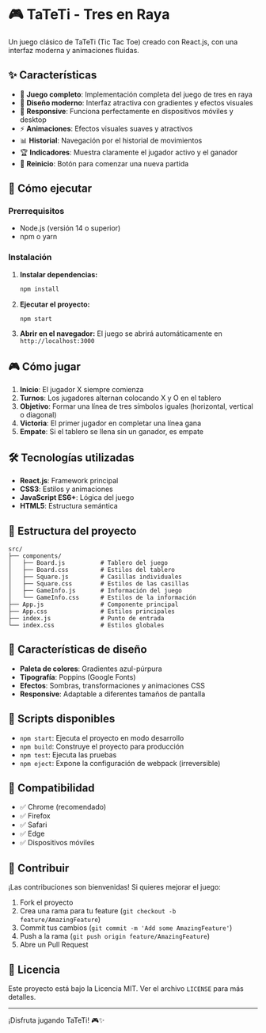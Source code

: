 # 🎮 TaTeTi - Tres en Raya

Un juego clásico de TaTeTi (Tic Tac Toe) creado con React.js, con una interfaz moderna y animaciones fluidas.

## ✨ Características

- 🎯 **Juego completo**: Implementación completa del juego de tres en raya
- 🎨 **Diseño moderno**: Interfaz atractiva con gradientes y efectos visuales
- 📱 **Responsive**: Funciona perfectamente en dispositivos móviles y desktop
- ⚡ **Animaciones**: Efectos visuales suaves y atractivos
- 📊 **Historial**: Navegación por el historial de movimientos
- 🏆 **Indicadores**: Muestra claramente el jugador activo y el ganador
- 🔄 **Reinicio**: Botón para comenzar una nueva partida

## 🚀 Cómo ejecutar

### Prerrequisitos
- Node.js (versión 14 o superior)
- npm o yarn

### Instalación

1. **Instalar dependencias:**
   ```bash
   npm install
   ```

2. **Ejecutar el proyecto:**
   ```bash
   npm start
   ```

3. **Abrir en el navegador:**
   El juego se abrirá automáticamente en `http://localhost:3000`

## 🎮 Cómo jugar

1. **Inicio**: El jugador X siempre comienza
2. **Turnos**: Los jugadores alternan colocando X y O en el tablero
3. **Objetivo**: Formar una línea de tres símbolos iguales (horizontal, vertical o diagonal)
4. **Victoria**: El primer jugador en completar una línea gana
5. **Empate**: Si el tablero se llena sin un ganador, es empate

## 🛠️ Tecnologías utilizadas

- **React.js**: Framework principal
- **CSS3**: Estilos y animaciones
- **JavaScript ES6+**: Lógica del juego
- **HTML5**: Estructura semántica

## 📁 Estructura del proyecto

```
src/
├── components/
│   ├── Board.js          # Tablero del juego
│   ├── Board.css         # Estilos del tablero
│   ├── Square.js         # Casillas individuales
│   ├── Square.css        # Estilos de las casillas
│   ├── GameInfo.js       # Información del juego
│   └── GameInfo.css      # Estilos de la información
├── App.js                # Componente principal
├── App.css               # Estilos principales
├── index.js              # Punto de entrada
└── index.css             # Estilos globales
```

## 🎨 Características de diseño

- **Paleta de colores**: Gradientes azul-púrpura
- **Tipografía**: Poppins (Google Fonts)
- **Efectos**: Sombras, transformaciones y animaciones CSS
- **Responsive**: Adaptable a diferentes tamaños de pantalla

## 🔧 Scripts disponibles

- `npm start`: Ejecuta el proyecto en modo desarrollo
- `npm build`: Construye el proyecto para producción
- `npm test`: Ejecuta las pruebas
- `npm eject`: Expone la configuración de webpack (irreversible)

## 📱 Compatibilidad

- ✅ Chrome (recomendado)
- ✅ Firefox
- ✅ Safari
- ✅ Edge
- ✅ Dispositivos móviles

## 🤝 Contribuir

¡Las contribuciones son bienvenidas! Si quieres mejorar el juego:

1. Fork el proyecto
2. Crea una rama para tu feature (`git checkout -b feature/AmazingFeature`)
3. Commit tus cambios (`git commit -m 'Add some AmazingFeature'`)
4. Push a la rama (`git push origin feature/AmazingFeature`)
5. Abre un Pull Request

## 📄 Licencia

Este proyecto está bajo la Licencia MIT. Ver el archivo `LICENSE` para más detalles.

---

¡Disfruta jugando TaTeTi! 🎮✨
